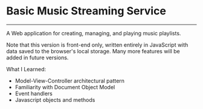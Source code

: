 # Basic Music Streaming Service
-------------------------------------
A Web application for creating, managing, and playing music playlists. 

Note that this version is front-end only, written entirely in JavaScript with data saved to the browser's local storage. Many more features will be added in future versions.

What I Learned:
- Model-View-Controller architectural pattern
- Familiarity with Document Object Model
- Event handlers
- Javascript objects and methods
